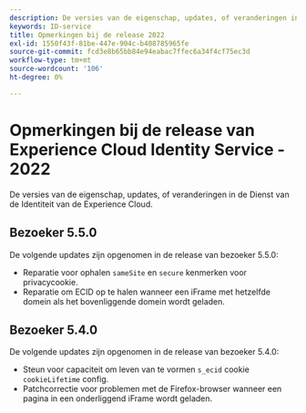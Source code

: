 ```yaml
---
description: De versies van de eigenschap, updates, of veranderingen in de Dienst van de Identiteit van de Experience Cloud.
keywords: ID-service
title: Opmerkingen bij de release 2022
exl-id: 1550f43f-81be-447e-904c-b408785965fe
source-git-commit: fcd3e8b65bb84e94eabac7ffec6a34f4cf75ec3d
workflow-type: tm+mt
source-wordcount: '106'
ht-degree: 0%

---
```


# Opmerkingen bij de release van Experience Cloud Identity Service - 2022

De versies van de eigenschap, updates, of veranderingen in de Dienst van de Identiteit van de Experience Cloud.

## Bezoeker 5.5.0

De volgende updates zijn opgenomen in de release van bezoeker 5.5.0:

* Reparatie voor ophalen `sameSite` en `secure` kenmerken voor privacycookie.
* Reparatie om ECID op te halen wanneer een iFrame met hetzelfde domein als het bovenliggende domein wordt geladen.

## Bezoeker 5.4.0

De volgende updates zijn opgenomen in de release van bezoeker 5.4.0:

* Steun voor capaciteit om leven van te vormen `s_ecid` cookie `cookieLifetime` config.
* Patchcorrectie voor problemen met de Firefox-browser wanneer een pagina in een onderliggend iFrame wordt geladen.
